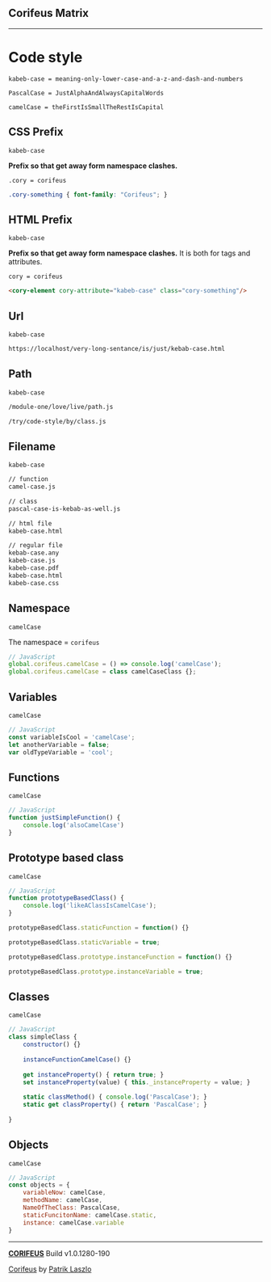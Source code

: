 [//]: #@corifeus-header

## Corifeus Matrix

---
                        
[//]: #@corifeus-header:end


# Code style

```kabeb-case = meaning-only-lower-case-and-a-z-and-dash-and-numbers```  
  
```PascalCase = JustAlphaAndAlwaysCapitalWords``` 
  
```camelCase = theFirstIsSmallTheRestIsCapital```  

## CSS Prefix
``` kabeb-case ```  

**Prefix so that get away form namespace clashes.**  
  
```.cory = corifeus```

```css
.cory-something { font-family: "Corifeus"; }
```

## HTML Prefix
``` kabeb-case ```  

**Prefix so that get away form namespace clashes.** It is both for tags and attributes.  
  
``cory = corifeus``

```html
<cory-element cory-attribute="kabeb-case" class="cory-something"/>
```

## Url
``` kabeb-case ```  

```bash
https://localhost/very-long-sentance/is/just/kebab-case.html
```

## Path
``` kabeb-case ```  

```bash
/module-one/love/live/path.js

/try/code-style/by/class.js
```

## Filename
``` kabeb-case ```   


```bash
// function
camel-case.js

// class
pascal-case-is-kebab-as-well.js

// html file
kabeb-case.html

// regular file
kebab-case.any
kabeb-case.js
kabeb-case.pdf
kabeb-case.html
kabeb-case.css
```

## Namespace
 
``` camelCase ```  

The namespace = ```corifeus```  

```javascript
// JavaScript 
global.corifeus.camelCase = () => console.log('camelCase');
global.corifeus.camelCase = class camelCaseClass {};
```


## Variables
``` camelCase ```  

```javascript
// JavaScript 
const variableIsCool = 'camelCase';
let anotherVariable = false;
var oldTypeVariable = 'cool';
```
  
## Functions
``` camelCase ```  

```javascript
// JavaScript 
function justSimpleFunction() {
    console.log('alsoCamelCase')
}
```

## Prototype based class

``` camelCase ```

```javascript
// JavaScript
function prototypeBasedClass() {
    console.log('likeAClassIsCamelCase');
}

prototypeBasedClass.staticFunction = function() {}

prototypeBasedClass.staticVariable = true;

prototypeBasedClass.prototype.instanceFunction = function() {} 

prototypeBasedClass.prototype.instanceVariable = true; 
```

## Classes
``` camelCase ```

```javascript
// JavaScript
class simpleClass {
    constructor() {}
    
    instanceFunctionCamelCase() {}
    
    get instanceProperty() { return true; }
    set instanceProperty(value) { this._instanceProperty = value; }
    
    static classMethod() { console.log('PascalCase'); }
    static get classProperty() { return 'PascalCase'; }
    
}
```   

## Objects
``` camelCase ```

```javascript
// JavaScript 
const objects = {
    variableNow: camelCase,
    methodName: camelCase,
    NameOfTheClass: PascalCase,
    staticFuncitonName: camelCase.static,
    instance: camelCase.variable            
}
```



[//]: #@corifeus-footer

---

[**CORIFEUS**](https://pages.corifeus.com/corifeus) Build v1.0.1280-190

[Corifeus](http://www.corifeus.com) by [Patrik Laszlo](http://patrikx3.com)

[//]: #@corifeus-footer:end